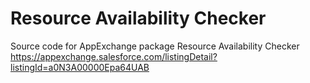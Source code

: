 # Resource Availability Checker
Source code for AppExchange package Resource Availability Checker
https://appexchange.salesforce.com/listingDetail?listingId=a0N3A00000Epa64UAB
